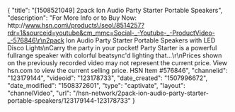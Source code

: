 {
    "title": "[1508521049] 2pack Ion Audio Party Starter Portable Speakers",
    "description": "For More Info or to Buy Now: http:\/\/www.hsn.com\/products\/seo\/8514257?rdr=1&sourceid=youtube&cm_mmc=Social-_-Youtube-_-ProductVideo-_-576846\r\n2pack Ion Audio Party Starter Portable Speakers with LED Disco Lights\nCarry the party in your pocket! Party Starter is a powerful fullrange speaker with colorful beatsync'd lighting that...\r\nPrices shown on the previously recorded video may not represent the current price.  View hsn.com to view the current selling price. HSN Item #576846",
    "channelid": "123179144",
    "videoid": "123178733",
    "date_created": "1507996672",
    "date_modified": "1508372601",
    "type": "captivate",
    "layout": "channelVideo",
    "url": "\/hsn-network\/2pack-ion-audio-party-starter-portable-speakers\/123179144-123178733"
}